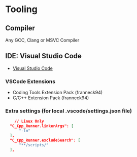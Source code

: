 # Tooling

## Compiler

Any GCC, Clang or MSVC Compiler

## IDE: Visual Studio Code

- [Visual Studio Code](https://code.visualstudio.com/)

### VSCode Extensions

- Coding Tools Extension Pack (franneck94)
- C/C++ Extension Pack (franneck94)

### Extra settings (for local .vscode/settings.json file)

```json
    // Linux Only
  "C_Cpp_Runner.linkerArgs": [
      "-lm"
  ],
  "C_Cpp_Runner.excludeSearch": [
      "**/scripts/"
  ],
```
